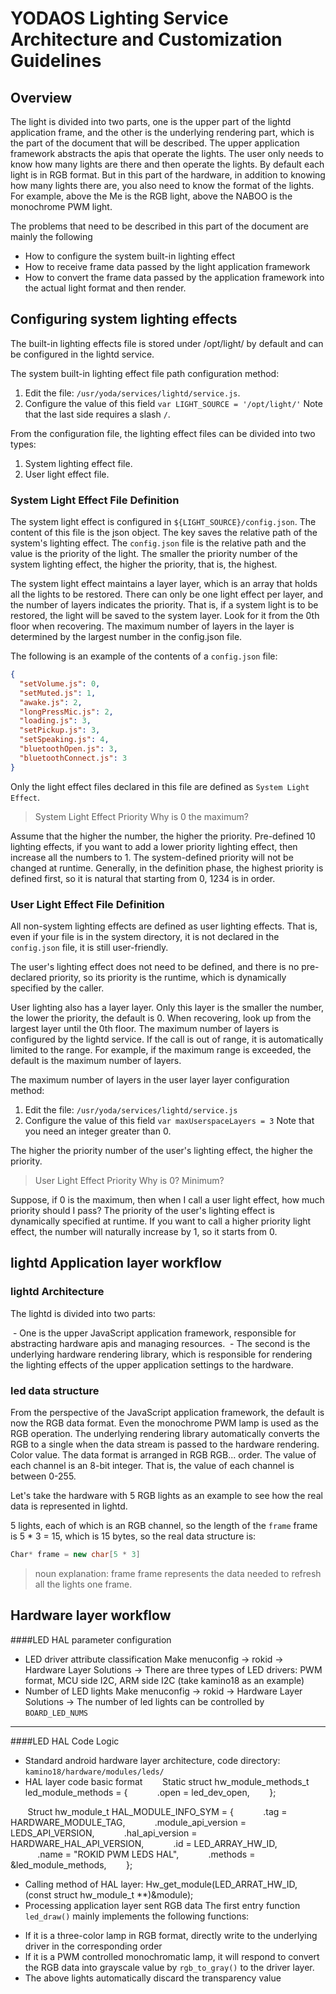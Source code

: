 # YODAOS Lighting Service Architecture and Customization Guidelines

## Overview

The light is divided into two parts, one is the upper part of the lightd application frame, and the other is the underlying rendering part, which is the part of the document that will be described.
The upper application framework abstracts the apis that operate the lights. The user only needs to know how many lights are there and then operate the lights. By default each light is in RGB format.
But in this part of the hardware, in addition to knowing how many lights there are, you also need to know the format of the lights. For example, above the Me is the RGB light, above the NABOO is the monochrome PWM light.

The problems that need to be described in this part of the document are mainly the following

- How to configure the system built-in lighting effect
- How to receive frame data passed by the light application framework
- How to convert the frame data passed by the application framework into the actual light format and then render.

## Configuring system lighting effects

The built-in lighting effects file is stored under /opt/light/ by default and can be configured in the lightd service.

The system built-in lighting effect file path configuration method:

1. Edit the file: `/usr/yoda/services/lightd/service.js`.
2. Configure the value of this field `var LIGHT_SOURCE = '/opt/light/'` Note that the last side requires a slash `/`.

From the configuration file, the lighting effect files can be divided into two types:

1. System lighting effect file.
2. User light effect file.

### System Light Effect File Definition

The system light effect is configured in `${LIGHT_SOURCE}/config.json`. The content of this file is the json object. The key saves the relative path of the system's lighting effect. The `config.json` file is the relative path and the value is the priority of the light. The smaller the priority number of the system lighting effect, the higher the priority, that is, the highest.

The system light effect maintains a layer layer, which is an array that holds all the lights to be restored. There can only be one light effect per layer, and the number of layers indicates the priority. That is, if a system light is to be restored, the light will be saved to the system layer. Look for it from the 0th floor when recovering. The maximum number of layers in the layer is determined by the largest number in the config.json file.

The following is an example of the contents of a `config.json` file:

```json
{
  "setVolume.js": 0,
  "setMuted.js": 1,
  "awake.js": 2,
  "longPressMic.js": 2,
  "loading.js": 3,
  "setPickup.js": 3,
  "setSpeaking.js": 4,
  "bluetoothOpen.js": 3,
  "bluetoothConnect.js": 3
}
```

Only the light effect files declared in this file are defined as `System Light Effect`.

> System Light Effect Priority Why is 0 the maximum?

Assume that the higher the number, the higher the priority. Pre-defined 10 lighting effects, if you want to add a lower priority lighting effect, then increase all the numbers to 1.
The system-defined priority will not be changed at runtime. Generally, in the definition phase, the highest priority is defined first, so it is natural that starting from 0, 1234 is in order.

### User Light Effect File Definition

All non-system lighting effects are defined as user lighting effects. That is, even if your file is in the system directory, it is not declared in the `config.json` file, it is still user-friendly.

The user's lighting effect does not need to be defined, and there is no pre-declared priority, so its priority is the runtime, which is dynamically specified by the caller.

User lighting also has a layer layer. Only this layer is the smaller the number, the lower the priority, the default is 0. When recovering, look up from the largest layer until the 0th floor. The maximum number of layers is configured by the lightd service. If the call is out of range, it is automatically limited to the range. For example, if the maximum range is exceeded, the default is the maximum number of layers.

The maximum number of layers in the user layer layer configuration method:

1. Edit the file: `/usr/yoda/services/lightd/service.js`
2. Configure the value of this field `var maxUserspaceLayers = 3` Note that you need an integer greater than 0.

The higher the priority number of the user's lighting effect, the higher the priority.

> User Light Effect Priority Why is 0? Minimum?

Suppose, if 0 is the maximum, then when I call a user light effect, how much priority should I pass?
The priority of the user's lighting effect is dynamically specified at runtime. If you want to call a higher priority light effect, the number will naturally increase by 1, so it starts from 0.

## lightd Application layer workflow

### lightd Architecture

The lightd is divided into two parts:

 - One is the upper JavaScript application framework, responsible for abstracting hardware apis and managing resources.
 - The second is the underlying hardware rendering library, which is responsible for rendering the lighting effects of the upper application settings to the hardware.

### led data structure

From the perspective of the JavaScript application framework, the default is now the RGB data format. Even the monochrome PWM lamp is used as the RGB operation. The underlying rendering library automatically converts the RGB to a single when the data stream is passed to the hardware rendering. Color value. The data format is arranged in RGB RGB... order. The value of each channel is an 8-bit integer. That is, the value of each channel is between 0-255.

Let's take the hardware with 5 RGB lights as an example to see how the real data is represented in lightd.

5 lights, each of which is an RGB channel, so the length of the `frame` frame is 5 * 3 = 15, which is 15 bytes, so the real data structure is:

```c++
Char* frame = new char[5 * 3]
```

> noun explanation: frame
> frame represents the data needed to refresh all the lights one frame.

## Hardware layer workflow

####LED HAL parameter configuration

- LED driver attribute classification
Make menuconfig -> rokid -> Hardware Layer Solutions ->
There are three types of LED drivers: PWM format, MCU side I2C, ARM side I2C (take kamino18 as an example)
- Number of LED lights
Make menuconfig -> rokid -> Hardware Layer Solutions ->
The number of led lights can be controlled by `BOARD_LED_NUMS`

-------

####LED HAL Code Logic
- Standard android hardware layer architecture, code directory: `kamino18/hardware/modules/leds/`
- HAL layer code basic format
       Static struct hw_module_methods_t led_module_methods = {
           .open = led_dev_open,
       };

       Struct hw_module_t HAL_MODULE_INFO_SYM = {
           .tag = HARDWARE_MODULE_TAG,
           .module_api_version = LEDS_API_VERSION,
           .hal_api_version = HARDWARE_HAL_API_VERSION,
           .id = LED_ARRAY_HW_ID,
           .name = "ROKID PWM LEDS HAL",
           .methods = &led_module_methods,
       };
- Calling method of HAL layer:
Hw_get_module(LED_ARRAT_HW_ID, (const struct hw_module_t **)&module);
- Processing application layer sent RGB data
The first entry function `led_draw()` mainly implements the following functions:
+ If it is a three-color lamp in RGB format, directly write to the underlying driver in the corresponding order
+ If it is a PWM controlled monochromatic lamp, it will respond to convert the RGB data into grayscale value by `rgb_to_gray()` to the driver layer.
+ The above lights automatically discard the transparency value